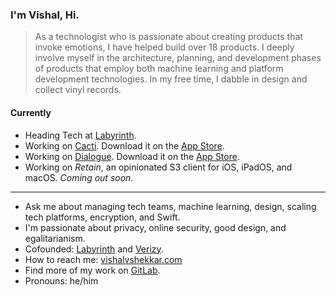 ### I'm Vishal, Hi.

> As a technologist who is passionate about creating products that invoke emotions, I have helped build over 18 products. I deeply involve myself in the architecture, planning, and development phases of products that employ both machine learning and platform development technologies. In my free time, I dabble in design and collect vinyl records.

#### Currently
- Heading Tech at [Labyrinth](https://labyrinth.ai).
- Working on [Cacti](https://cacti.ai). Download it on the [App Store](https://apps.apple.com/app/id1503660093).
- Working on [Dialogue](https://dialogue.vishalvshekkar.com). Download it on the [App Store](https://apps.apple.com/app/apple-store/id1550093409?pt=118125830&ct=GitHubProfile&mt=8).
- Working on *Retain*, an opinionated S3 client for iOS, iPadOS, and macOS. _Coming out soon_.

---

- Ask me about managing tech teams, machine learning, design, scaling tech platforms, encryption, and Swift.
- I'm passionate about privacy, online security, good design, and egalitarianism.
- Cofounded: [Labyrinth](https://labyrinth.ai) and [Verizy](https://verizy.ai).
- How to reach me: [vishalvshekkar.com](https://vishalvshekkar.com)
- Find more of my work on [GitLab](https://gitlab.com/vishalvshekkar).
- Pronouns: he/him

